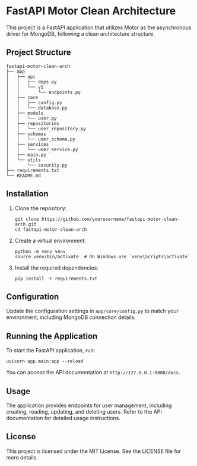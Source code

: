 # FastAPI Motor Clean Architecture

This project is a FastAPI application that utilizes Motor as the asynchronous driver for MongoDB, following a clean architecture structure. 

## Project Structure

```
fastapi-motor-clean-arch
├── app
│   ├── api
│   │   ├── deps.py
│   │   └── v1
│   │       └── endpoints.py
│   ├── core
│   │   ├── config.py
│   │   └── database.py
│   ├── models
│   │   └── user.py
│   ├── repositories
│   │   └── user_repository.py
│   ├── schemas
│   │   └── user_schema.py
│   ├── services
│   │   └── user_service.py
│   ├── main.py
│   └── utils
│       └── security.py
├── requirements.txt
└── README.md
```

## Installation

1. Clone the repository:
   ```
   git clone https://github.com/yourusername/fastapi-motor-clean-arch.git
   cd fastapi-motor-clean-arch
   ```

2. Create a virtual environment:
   ```
   python -m venv venv
   source venv/bin/activate  # On Windows use `venv\Scripts\activate`
   ```

3. Install the required dependencies:
   ```
   pip install -r requirements.txt
   ```

## Configuration

Update the configuration settings in `app/core/config.py` to match your environment, including MongoDB connection details.

## Running the Application

To start the FastAPI application, run:
```
uvicorn app.main:app --reload
```

You can access the API documentation at `http://127.0.0.1:8000/docs`.

## Usage

The application provides endpoints for user management, including creating, reading, updating, and deleting users. Refer to the API documentation for detailed usage instructions.

## License

This project is licensed under the MIT License. See the LICENSE file for more details.